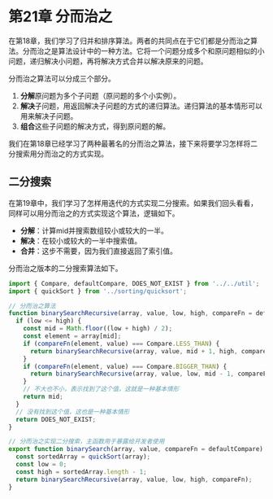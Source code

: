# 第21章 分而治之
在第18章，我们学习了归并和排序算法。两者的共同点在于它们都是分而治之算法。分而治之是算法设计中的一种方法。它将一个问题分成多个和原问题相似的小问题，递归解决小问题，再将解决方式合并以解决原来的问题。

分而治之算法可以分成三个部分。
1. **分解**原问题为多个子问题（原问题的多个小实例）。
2. **解决**子问题，用返回解决子问题的方式的递归算法。递归算法的基本情形可以用来解决子问题。
3. **组合**这些子问题的解决方式，得到原问题的解。

我们在第18章已经学习了两种最著名的分而治之算法，接下来将要学习怎样将二分搜索用分而治之的方式实现。

## 二分搜索
在第19章中，我们学习了怎样用迭代的方式实现二分搜索。如果我们回头看看，同样可以用分而治之的方式实现这个算法，逻辑如下。
- **分解**：计算mid并搜索数组较小或较大的一半。
- **解决**：在较小或较大的一半中搜索值。
- **合并**：这步不需要，因为我们直接返回了索引值。

分而治之版本的二分搜索算法如下。
```js
import { Compare, defaultCompare, DOES_NOT_EXIST } from '../../util';
import { quickSort } from '../sorting/quicksort';

// 分而治之算法
function binarySearchRecursive(array, value, low, high, compareFn = defaultCompare) {
  if (low <= high) {
    const mid = Math.floor((low + high) / 2);
    const element = array[mid];
    if (compareFn(element, value) === Compare.LESS_THAN) {
      return binarySearchRecursive(array, value, mid + 1, high, compareFn);
    }
    if (compareFn(element, value) === Compare.BIGGER_THAN) {
      return binarySearchRecursive(array, value, low, mid - 1, compareFn);
    }
    // 不大也不小，表示找到了这个值，这就是一种基本情形
    return mid;
  }
  // 没有找到这个值，这也是一种基本情形
  return DOES_NOT_EXIST;
}

// 分而治之实现二分搜索，主函数用于暴露给开发者使用
export function binarySearch(array, value, compareFn = defaultCompare) {
  const sortedArray = quickSort(array);
  const low = 0;
  const high = sortedArray.length - 1;
  return binarySearchRecursive(array, value, low, high, compareFn);
}
```
